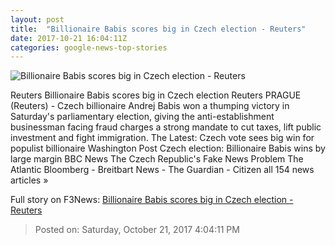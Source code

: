 ```yaml
---
layout: post
title:  "Billionaire Babis scores big in Czech election - Reuters"
date: 2017-10-21 16:04:11Z
categories: google-news-top-stories
---
```


![Billionaire Babis scores big in Czech election - Reuters](https://s4.reutersmedia.net/resources/r/?m=02&d=20171021&t=2&i=1206420083&w=&fh=545px&fw=&ll=&pl=&sq=&r=LYNXMPED9K059)

Reuters Billionaire Babis scores big in Czech election Reuters PRAGUE (Reuters) - Czech billionaire Andrej Babis won a thumping victory in Saturday's parliamentary election, giving the anti-establishment businessman facing fraud charges a strong mandate to cut taxes, lift public investment and fight immigration. The Latest: Czech vote sees big win for populist billionaire Washington Post Czech election: Billionaire Babis wins by large margin BBC News The Czech Republic's Fake News Problem The Atlantic Bloomberg - Breitbart News - The Guardian - Citizen all 154 news articles »


Full story on F3News: [Billionaire Babis scores big in Czech election - Reuters](http://www.f3nws.com/n/pXx3PF)

> Posted on: Saturday, October 21, 2017 4:04:11 PM
